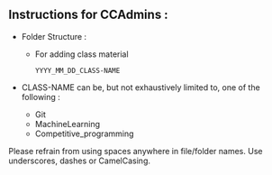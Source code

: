 ## Instructions for CCAdmins :
- Folder Structure :

  - For adding class material

        YYYY_MM_DD_CLASS-NAME


- CLASS-NAME can be, but not exhaustively limited to, one of the following :
  - Git
  - MachineLearning
  - Competitive_programming

Please refrain from using spaces anywhere in file/folder names. Use underscores, dashes or CamelCasing.

